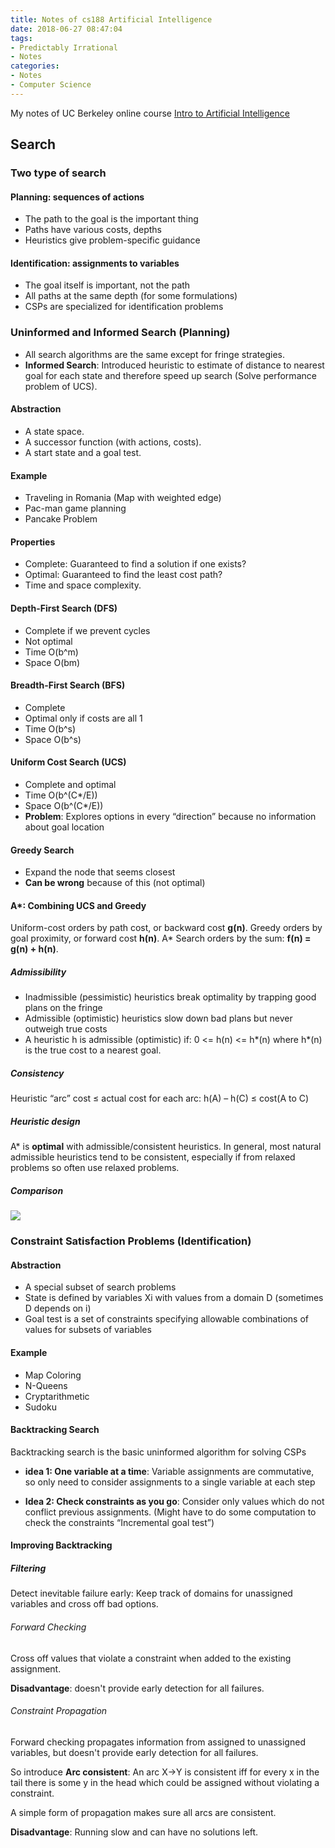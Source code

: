 ```yaml
---
title: Notes of cs188 Artificial Intelligence
date: 2018-06-27 08:47:04
tags:
- Predictably Irrational
- Notes
categories:
- Notes
- Computer Science
---
```

My notes of UC Berkeley online course [Intro to Artificial Intelligence](https://www.bilibili.com/video/av15628609/?p=5)
<!-- more -->

## Search

### Two type of search
#### Planning: sequences of actions
* The path to the goal is the important thing
* Paths have various costs, depths
* Heuristics give problem-specific guidance

#### Identification: assignments to variables
* The goal itself is important, not the path
* All paths at the same depth (for some formulations)
* CSPs are specialized for identification problems

### Uninformed and Informed Search (Planning)
* All search algorithms are the same except for fringe strategies.
* **Informed Search**: Introduced heuristic to estimate of distance to nearest goal for each state and therefore speed up search (Solve performance problem of UCS).

#### Abstraction
* A state space.
* A successor function (with actions, costs).
* A start state and a goal test.

#### Example
* Traveling in Romania (Map with weighted edge)
* Pac-man game planning
* Pancake Problem

#### Properties
* Complete: Guaranteed to find a solution if one exists?
* Optimal: Guaranteed to find the least cost path?
* Time and space complexity.

#### Depth-First Search (DFS)
* Complete if we prevent cycles
* Not optimal
* Time O(b^m)
* Space O(bm)

#### Breadth-First Search (BFS)
* Complete
* Optimal only if costs are all 1
* Time O(b^s)
* Space O(b^s)

#### Uniform Cost Search (UCS)
* Complete and optimal
* Time O(b^(C*/E))  
* Space O(b^(C*/E))
* **Problem**: Explores options in every “direction” because no information about goal location

#### Greedy Search
* Expand the node that seems closest
* **Can be wrong** because of this (not optimal)

#### A*: Combining UCS and Greedy
Uniform-cost orders by path cost, or backward cost **g(n)**. Greedy orders by goal proximity, or forward cost **h(n)**. A* Search orders by the sum: **f(n) = g(n) + h(n)**.

##### Admissibility
* Inadmissible (pessimistic) heuristics break optimality by trapping good plans on the fringe
* Admissible (optimistic) heuristics slow down bad plans but never outweigh true costs
* A heuristic h is admissible (optimistic) if: 0 <= h(n) <= h*(n) where h*(n) is the true cost to a nearest goal.

##### Consistency
Heuristic “arc” cost ≤ actual cost for each arc: h(A) – h(C) ≤ cost(A to C)

##### Heuristic design
A* is **optimal** with admissible/consistent heuristics. In general, most natural admissible heuristics tend to be consistent, especially if from relaxed problems so often use relaxed problems.

##### Comparison
![](https://ws1.sinaimg.cn/large/006tNc79gy1fsq1quaa3vj31a20e2wg6.jpg)

### Constraint Satisfaction Problems (Identification)

#### Abstraction
* A special subset of search problems
* State is defined by variables Xi  with values from a domain D (sometimes D depends on i)
* Goal test is a set of constraints specifying allowable combinations of values for subsets of variables

#### Example
* Map Coloring
* N-Queens
* Cryptarithmetic
* Sudoku

#### Backtracking Search
Backtracking search is the basic uninformed algorithm for solving CSPs

* **idea 1: One variable at a time**: Variable assignments are commutative, so only need to consider assignments to a single variable at each step

* **Idea 2: Check constraints as you go**: Consider only values which do not conflict previous assignments. (Might have to do some computation to check the constraints “Incremental goal test”)

#### Improving Backtracking

##### Filtering
Detect inevitable failure early: Keep track of domains for unassigned variables and cross off bad options.

###### Forward Checking
Cross off values that violate a constraint when added to the existing assignment.

**Disadvantage**: doesn't provide early detection for all failures.

###### Constraint Propagation
Forward checking propagates information from assigned to unassigned variables, but doesn't provide early detection for all failures.

So introduce **Arc consistent**: An arc X->Y is consistent iff for every x in the tail there is some y in the head which could be assigned without violating a constraint.

A simple form of propagation makes sure all arcs are consistent.

**Disadvantage**: Running slow and can have no solutions left.
